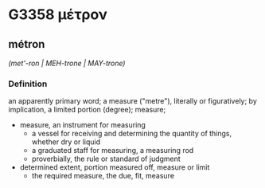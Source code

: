 # G3358 μέτρον

## métron

_(met'-ron | MEH-trone | MAY-trone)_

### Definition

an apparently primary word; a measure ("metre"), literally or figuratively; by implication, a limited portion (degree); measure; 

- measure, an instrument for measuring
  - a vessel for receiving and determining the quantity of things, whether dry or liquid
  - a graduated staff for measuring, a measuring rod
  - proverbially, the rule or standard of judgment
- determined extent, portion measured off, measure or limit
  - the required measure, the due, fit, measure
